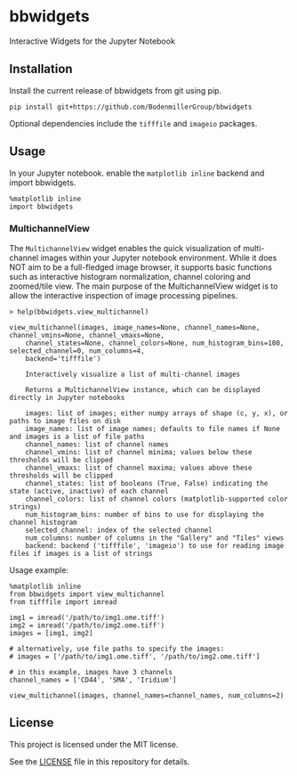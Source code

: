 # bbwidgets
Interactive Widgets for the Jupyter Notebook

## Installation

Install the current release of bbwidgets from git using pip.

`pip install git+https://github.com/BodenmillerGroup/bbwidgets`

Optional dependencies include the `tifffile` and `imageio` packages.

## Usage

In your Jupyter notebook. enable the `matplotlib inline` backend and import bbwidgets.

```python3
%matplotlib inline
import bbwidgets
```

### MultichannelView

The `MultichannelView` widget enables the quick visualization of multi-channel images within your Jupyter notebook environment. While it does NOT aim to be a full-fledged image browser, it supports basic functions such as interactive histogram normalization, channel coloring and zoomed/tile view. The main purpose of the MultichannelView widget is to allow the interactive inspection of image processing pipelines.

```
> help(bbwidgets.view_multichannel)

view_multichannel(images, image_names=None, channel_names=None, channel_vmins=None, channel_vmaxs=None,
    channel_states=None, channel_colors=None, num_histogram_bins=100, selected_channel=0, num_columns=4,
    backend='tifffile')

    Interactively visualize a list of multi-channel images
    
    Returns a MultichannelView instance, which can be displayed directly in Jupyter notebooks
    
    images: list of images; either numpy arrays of shape (c, y, x), or paths to image files on disk
    image_names: list of image names; defaults to file names if None and images is a list of file paths
    channel_names: list of channel names
    channel_vmins: list of channel minima; values below these thresholds will be clipped
    channel_vmaxs: list of channel maxima; values above these thresholds will be clipped
    channel_states: list of booleans (True, False) indicating the state (active, inactive) of each channel
    channel_colors: list of channel colors (matplotlib-supported color strings)
    num_histogram_bins: number of bins to use for displaying the channel histogram
    selected_channel: index of the selected channel
    num_columns: number of columns in the "Gallery" and "Tiles" views
    backend: backend ('tifffile', 'imageio') to use for reading image files if images is a list of strings
```

Usage example:

```python3
%matplotlib inline
from bbwidgets import view_multichannel
from tifffile import imread

img1 = imread('/path/to/img1.ome.tiff')
img2 = imread('/path/to/img2.ome.tiff')
images = [img1, img2]

# alternatively, use file paths to specify the images:
# images = ['/path/to/img1.ome.tiff', '/path/to/img2.ome.tiff']

# in this example, images have 3 channels
channel_names = ['CD44', 'SMA', 'Iridium']

view_multichannel(images, channel_names=channel_names, num_columns=2)
```

## License

This project is licensed under the MIT license.

See the [LICENSE](LICENSE) file in this repository for details.
